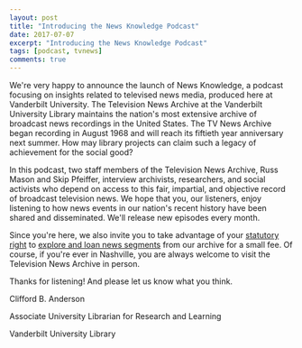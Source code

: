 ```yaml
---
layout: post
title: "Introducing the News Knowledge Podcast"
date: 2017-07-07
excerpt: "Introducing the News Knowledge Podcast"
tags: [podcast, tvnews]
comments: true
---
```


We're very happy to announce the launch of News Knowledge, a podcast focusing on insights related to televised news media, produced here at Vanderbilt University. The Television News Archive at the Vanderbilt University Library maintains the nation's most extensive archive of broadcast news recordings in the United States. The TV News Archive began recording in August 1968 and will reach its fiftieth year anniversary next summer. How may library projects can claim such a legacy of achievement for the social good?

In this podcast, two staff members of the Television News Archive, Russ Mason and Skip Pfeiffer, interview archivists, researchers, and social activists who depend on access to this fair, impartial, and objective record of broadcast television news. We hope that you, our listeners, enjoy listening to how news events in our nation's recent history have been shared and disseminated. We'll release new episodes every month.

Since you're here, we also invite you to take advantage of your [statutory right](https://www.law.cornell.edu/uscode/text/17/108) to [explore and loan news segments](https://tvnews.vanderbilt.edu/requests) from our archive for a small fee. Of course, if you're ever in Nashville, you are always welcome to visit the Television News Archive in person. 

Thanks for listening! And please let us know what you think.

Clifford B. Anderson

Associate University Librarian for Research and Learning

Vanderbilt University Library

